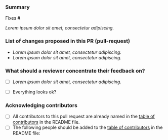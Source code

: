 <!--
Please complete the following sections when you submit your pull request. You are encouraged to keep this top level comment box updated as you develop and respond to reviews. Note that text within html comment tags will not be rendered.
-->
### Summary

<!-- Describe the problem you're trying to fix in this pull request. Please reference any related issue and use fixes/close to automatically close them, if pertinent. For example: "Fixes #58", or "Addresses (but does not close) #238". -->

Fixes #<NUM>

*Lorem ipsum dolor sit amet, consectetur adipiscing.*

### List of changes proposed in this PR (pull-request)

<!-- We suggest using bullets (indicated by * or -) and filled checkboxes [x] here -->

* *Lorem ipsum dolor sit amet, consectetur adipiscing.*
* *Lorem ipsum dolor sit amet, consectetur adipiscing.*


### What should a reviewer concentrate their feedback on?

<!-- This section is particularly useful if you have a pull request that is still in development. You can guide the reviews to focus on the parts that are ready for their comments. We suggest using bullets (indicated by * or -) and filled checkboxes [x] here -->

- [ ] *Lorem ipsum dolor sit amet, consectetur adipiscing.*
- [ ] Everything looks ok?


### Acknowledging contributors

<!-- Please select the correct box -->

- [ ] All contributors to this pull request are already named in the [table of contributors](https://github.com/the-turing-way/the-turing-way/blob/main/README.md#contributors) in the README file.
- [ ] The following people should be added to the [table of contributors](https://github.com/the-turing-way/the-turing-way/blob/main/README.md#contributors) in the README file: <!-- replace this text with the GitHub IDs of any new contributors -->
